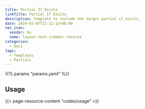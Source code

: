 ```yaml
---
title: Partial If Exists
linkTitle: Partial If Exists
description: Template to include the target partial if exists.
date: 2024-03-07T21:12:12+08:00
nav_icon:
  vendor: bs
  name: layout-text-sidebar-reverse
categories:
  - Docs
tags:
  - Templates
  - Partials
---
```


{{% params "params.yaml" %}}

## Usage

{{< page-resource-content "codes/usage" >}}
